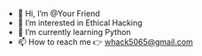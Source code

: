 - 👋 Hi, I’m @Your Friend
- 👀 I’m interested in Ethical Hacking
- 🌱 I’m currently learning Python
- 📫 How to reach me 👉 whack5065@gmail.com
<!---

